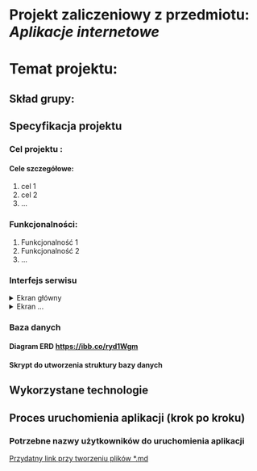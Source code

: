 # Projekt zaliczeniowy z przedmiotu: _**Aplikacje internetowe**_

# Temat projektu: 
## Skład grupy: 
## Specyfikacja projektu
### Cel projektu :
#### Cele szczegółowe:
   1. cel 1
   2. cel 2
   3. ...
### Funkcjonalności:
   1. Funkcjonalność 1
   2. Funkcjonalność 2
   3. ...
### Interfejs serwisu

   <details>
       <summary>Ekran główny </summary>
	
![alt text][logo]

           <p>Przedstawiono ...</p>
   </details>
	<details>
       <summary>Ekran ...</summary>

![alt text][logo]
           <p>Czego dotyczy?</p>
   </details>
         
### Baza danych
####	Diagram ERD  https://ibb.co/ryd1Wgm
####	Skrypt do utworzenia struktury bazy danych

## Wykorzystane technologie

## Proces uruchomienia aplikacji (krok po kroku)

### Potrzebne nazwy użytkowników do uruchomienia aplikacji


[Przydatny link przy tworzeniu plików *.md ](https://github.com/adam-p/markdown-here/wiki/Markdown-Cheatsheet)

[logo]: https://gallery.dpcdn.pl/imgc/UGC/34567/g_-_960x640_-_s_x20131110194052_0.jpg "Strona główna"
